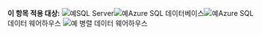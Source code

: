 <Token>**이 항목 적용 대상:** ![예](media/yes.png)SQL Server![예](media/yes.png)Azure SQL 데이터베이스![예](media/yes.png)Azure SQL 데이터 웨어하우스 ![예](media/yes.png) 병렬 데이터 웨어하우스</Token>

